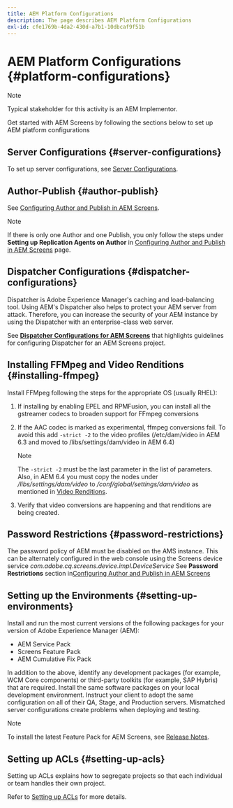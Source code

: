 ```yaml
---
title: AEM Platform Configurations
description: The page describes AEM Platform Configurations
exl-id: cfe1769b-4da2-430d-a7b1-10dbcaf9f51b
---
```

# AEM Platform Configurations  {#platform-configurations}

>[!NOTE]
>
>Typical stakeholder for this activity is an AEM Implementor.

Get started with AEM Screens by following the sections below to set up AEM platform configurations

## Server Configurations {#server-configurations}

To set up server configurations, see [Server Configurations](https://experienceleague.adobe.com/en/docs/experience-manager-screens/user-guide/administering/configuring-screens-introduction#ServerConfiguration).

## Author-Publish {#author-publish}

See [Configuring Author and Publish in AEM Screens](https://experienceleague.adobe.com/en/docs/experience-manager-screens/user-guide/administering/author-publish/author-and-publish).

>[!NOTE]
>
>If there is only one Author and one Publish, you only follow the steps under **Setting up Replication Agents on Author** in [Configuring Author and Publish in AEM Screens](https://experienceleague.adobe.com/en/docs/experience-manager-screens/user-guide/administering/author-publish/author-and-publish) page.

## Dispatcher Configurations {#dispatcher-configurations}

Dispatcher is Adobe Experience Manager's caching and load-balancing tool. Using AEM's Dispatcher also helps to protect your AEM server from attack. Therefore, you can increase the security of your AEM instance by using the Dispatcher with an enterprise-class web server.

See **[Dispatcher Configurations for AEM Screens](https://experienceleague.adobe.com/en/docs/experience-manager-screens/user-guide/administering/dispatcher-configurations-aem-screens)** that highlights guidelines for configuring Dispatcher for an AEM Screens project.

## Installing FFMpeg and Video Renditions {#installing-ffmpeg}

Install FFMpeg following the steps for the appropriate OS (usually RHEL):

1. If installing by enabling EPEL and RPMFusion, you can install all the gstreamer codecs to broaden support for FFmpeg conversions
1. If the AAC codec is marked as experimental, ffmpeg conversions fail. To avoid this add `-strict -2` to the video profiles (/etc/dam/video in AEM 6.3 and moved to /libs/settings/dam/video in AEM 6.4)

   >[!NOTE]
   >
   >The `-strict -2` must be the last parameter in the list of parameters. Also, in AEM 6.4 you must copy the nodes under */libs/settings/dam/video* to */conf/global/settings/dam/video* as mentioned in [Video Renditions](https://experienceleague.adobe.com/en/docs/experience-manager-screens/user-guide/authoring/product-features/generating-renditions).
1. Verify that video conversions are happening and that renditions are being created.

## Password Restrictions {#password-restrictions}

The password policy of AEM must be disabled on the AMS instance. This can be alternately configured in the web console using the Screens device service *com.adobe.cq.screens.device.impl.DeviceService*
See **Password Restrictions** section in[Configuring Author and Publish in AEM Screens](https://experienceleague.adobe.com/en/docs/experience-manager-screens/user-guide/administering/author-publish/author-and-publish)

## Setting up the Environments {#setting-up-environments}

Install and run the most current versions of the following packages for your version of Adobe Experience Manager (AEM):

* AEM Service Pack
* Screens Feature Pack
* AEM Cumulative Fix Pack

In addition to the above, identify any development packages (for example, WCM Core
components) or third-party toolkits (for example, SAP Hybris) that are required.
Install the same software packages on your local development environment. Instruct your client to adopt the same configuration on all of their QA, Stage, and Production servers. Mismatched server configurations create problems when deploying and testing.

>[!NOTE]
>
>To install the latest Feature Pack for AEM Screens, see [Release Notes](https://experienceleague.adobe.com/en/docs/experience-manager-screens/user-guide/aem-screens-introduction).

## Setting up ACLs {#setting-up-acls}

Setting up ACLs explains how to segregate projects so that each individual or team handles their own project.

Refer  to [Setting up ACLs](https://experienceleague.adobe.com/en/docs/experience-manager-screens/user-guide/administering/setting-up-acls) for more details.
